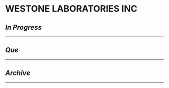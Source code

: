 # WESTONE LABORATORIES INC

## *In Progress*

--------------------

## *Que*

-----------------------------------
## *Archive*

-----------------------------------
